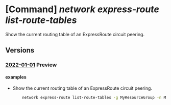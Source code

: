 # [Command] _network express-route list-route-tables_

Show the current routing table of an ExpressRoute circuit peering.

## Versions

### [2022-01-01](/Resources/mgmt-plane/L3N1YnNjcmlwdGlvbnMve30vcmVzb3VyY2Vncm91cHMve30vcHJvdmlkZXJzL21pY3Jvc29mdC5uZXR3b3JrL2V4cHJlc3Nyb3V0ZWNpcmN1aXRzL3t9L3BlZXJpbmdzL3t9L3JvdXRldGFibGVzL3t9/2022-01-01.xml) **Preview**

<!-- mgmt-plane /subscriptions/{}/resourcegroups/{}/providers/microsoft.network/expressroutecircuits/{}/peerings/{}/routetables/{} 2022-01-01 -->

#### examples

- Show the current routing table of an ExpressRoute circuit peering.
    ```bash
        network express-route list-route-tables -g MyResourceGroup -n MyCircuit --path primary --peering-name AzurePrivatePeering
    ```
